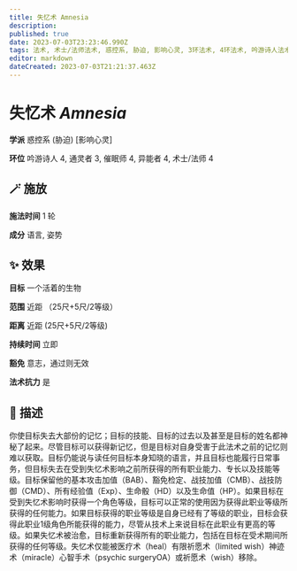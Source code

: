 ```yaml
---
title: 失忆术 Amnesia
description: 
published: true
date: 2023-07-03T23:23:46.990Z
tags: 法术, 术士/法师法术, 惑控系, 胁迫, 影响心灵, 3环法术, 4环法术, 吟游诗人法术, 异能者法术, 催眠师法术, 通灵者法术
editor: markdown
dateCreated: 2023-07-03T21:21:37.463Z
---
```


# **失忆术** *Amnesia*

**学派** 惑控系 (胁迫) \[影响心灵\] 

**环位** 吟游诗人 4, 通灵者 3, 催眠师 4, 异能者 4, 术士/法师 4

## 🪄 施放

**施法时间** 1 轮

**成分** 语言, 姿势

## ✨ 效果 

**目标** 一个活着的生物 

**范围** 近距 （25尺+5尺/2等级）

**距离** 近距 (25尺+5尺/2等级)  

**持续时间** 立即 

**豁免** 意志，通过则无效

**法术抗力** 是

## 📖 描述

你使目标失去大部份的记忆；目标的技能、目标的过去以及甚至是目标的姓名都神秘了起来。尽管目标可以获得新记忆，但是目标对自身受害于此法术之前的记忆则难以获取。目标仍能说与读任何目标本身知晓的语言，并且目标也能履行日常事务，但目标失去在受到失忆术影响之前所获得的所有职业能力、专长以及技能等级。目标保留他的基本攻击加值（BAB）、豁免检定、战技加值（CMB）、战技防御（CMD）、所有经验值（Exp）、生命骰（HD）以及生命值（HP）。如果目标在受到失忆术影响时获得一个角色等级，目标可以正常的使用因为获得此职业等级所获得的任何能力。如果目标获得的职业等级是自身已经有了等级的职业，目标会获得此职业1级角色所能获得的能力，尽管从技术上来说目标在此职业有更高的等级。如果失忆术被治愈，目标重新获得所有的职业能力，包括在目标在受术期间所获得的任何等级。失忆术仅能被医疗术（heal）有限祈愿术（limited wish）神迹术（miracle）心智手术（psychic surgeryOA）或祈愿术（wish）移除。
    